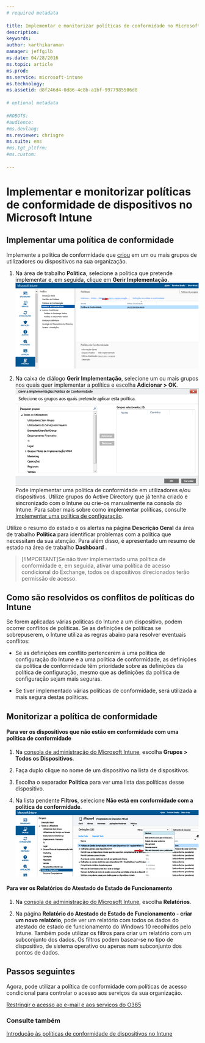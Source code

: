 ```yaml
---
# required metadata

title: Implementar e monitorizar políticas de conformidade no Microsoft Intune | Microsoft Intune
description:
keywords:
author: karthikaraman
manager: jeffgilb
ms.date: 04/28/2016
ms.topic: article
ms.prod:
ms.service: microsoft-intune
ms.technology:
ms.assetid: d8f246d4-0d86-4c8b-a1bf-9977985506d8

# optional metadata

#ROBOTS:
#audience:
#ms.devlang:
ms.reviewer: chrisgre
ms.suite: ems
#ms.tgt_pltfrm:
#ms.custom:

---
```


# Implementar e monitorizar políticas de conformidade de dispositivos no Microsoft Intune
## Implementar uma política de conformidade
Implemente a política de conformidade que [criou](create-a-device-compliance-policy-in-microsoft-intune.md) em um ou mais grupos de utilizadores ou dispositivos na sua organização.

1.  Na área de trabalho **Política**, selecione a política que pretende implementar e, em seguida, clique em **Gerir Implementação**.
![Captura de ecrã da página de política de conformidade que mostra a opção de menu Gerir Implementação na parte superior](./media/intune-sa-3c-deploy-compliance-policy2.png)

2.  Na caixa de diálogo **Gerir Implementação**, selecione um ou mais grupos nos quais quer implementar a política e escolha **Adicionar > OK**.
![Captura de ecrã da caixa de diálogo Gerir implementação](./media/intune-sa-3d-deploy-compliance-policy3-Manage.png) Pode implementar uma política de conformidade em utilizadores e/ou dispositivos. Utilize grupos do Active Directory que já tenha criado e sincronizado com o Intune ou crie-os manualmente na consola do Intune. Para saber mais sobre como implementar políticas, consulte [Implementar uma política de configuração](manage-settings-and-features-on-your-devices-with-microsoft-intune-policies.md).

Utilize o resumo do estado e os alertas na página **Descrição Geral** da área de trabalho **Política** para identificar problemas com a política que necessitam da sua atenção. Para além disso, é apresentado um resumo de estado na área de trabalho **Dashboard** .

> [!IMPORTANT]Se não tiver implementado uma política de conformidade e, em seguida, ativar uma política de acesso condicional do Exchange, todos os dispositivos direcionados terão permissão de acesso.

## Como são resolvidos os conflitos de políticas do Intune
Se forem aplicadas várias políticas do Intune a um dispositivo, podem ocorrer conflitos de políticas. Se as definições de políticas se sobrepuserem, o Intune utiliza as regras abaixo para resolver eventuais conflitos:

-   Se as definições em conflito pertencerem a uma política de configuração do Intune e a uma política de conformidade, as definições da política de conformidade têm prioridade sobre as definições da política de configuração, mesmo que as definições da política de configuração sejam mais seguras.

-   Se tiver implementado várias políticas de conformidade, será utilizada a mais segura destas políticas.

## Monitorizar a política de conformidade

#### Para ver os dispositivos que não estão em conformidade com uma política de conformidade

1.  Na [consola de administração do Microsoft Intune](https://manage.microsoft.com), escolha **Grupos > Todos os Dispositivos**.

2.  Faça duplo clique no nome de um dispositivo na lista de dispositivos.

3.  Escolha o separador **Política** para ver uma lista das políticas desse dispositivo.

4.  Na lista pendente **Filtros**, selecione **Não está em conformidade com a política de conformidade**.
![Captura de ecrã que mostra a lista de opções na lista de filtros](./media/intune-sa-3e-view-device-noncompliance.png)

#### Para ver os Relatórios do Atestado de Estado de Funcionamento

1.  Na [consola de administração do Microsoft Intune](https://manage.microsoft.com), escolha **Relatórios**.

2.  Na página **Relatório do Atestado de Estado de Funcionamento - criar um novo relatório**, pode ver um relatório com todos os dados do atestado de estado de funcionamento do Windows 10 recolhidos pelo Intune. Também pode utilizar os filtros para criar um relatório com um subconjunto dos dados. Os filtros podem basear-se no tipo de dispositivo, de sistema operativo ou apenas num subconjunto dos pontos de dados.


## Passos seguintes
Agora, pode utilizar a política de conformidade com políticas de acesso condicional para controlar o acesso aos serviços da sua organização.

[Restringir o acesso ao e-mail e aos serviços do O365](restrict-access-to-email-and-o365-services-with-microsoft-intune.md)


### Consulte também
[Introdução às políticas de conformidade de dispositivos no Intune](introduction-to-device-compliance-policies-in-microsoft-intune.md)


<!--HONumber=Jun16_HO2-->


